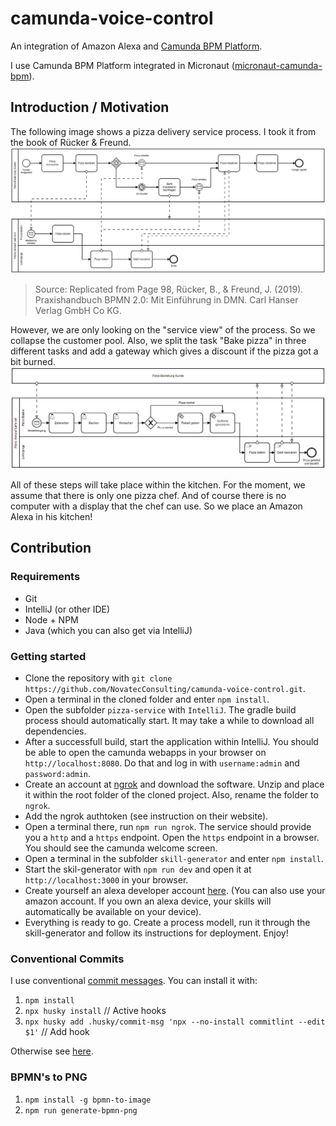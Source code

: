 # camunda-voice-control

An integration of Amazon Alexa and [Camunda BPM Platform](https://github.com/camunda/camunda-bpm-platform).

I use Camunda BPM Platform integrated in Micronaut ([micronaut-camunda-bpm](https://github.com/camunda-community-hub/micronaut-camunda-bpm)).

## Introduction / Motivation

The following image shows a pizza delivery service process. I took it from the book of Rücker &
Freund.
![The pizza service process](BPMN/PNG/full_process_overview_pizza_service.png "The pizza service process")
> Source: Replicated from Page 98, Rücker, B., & Freund, J. (2019). Praxishandbuch BPMN 2.0: Mit Einführung in DMN. Carl Hanser Verlag GmbH Co KG.

However, we are only looking on the "service view" of the process. So we collapse the customer pool.
Also, we split the task "Bake pizza" in three different tasks and add a gateway which gives a
discount if the pizza got a bit burned.  
![The service view](BPMN/PNG/pizza_service_customer_closed.png "The service view")

All of these steps will take place within the kitchen. For the moment, we assume that there is only
one pizza chef. And of course there is no computer with a display that the chef can use. So we place
an Amazon Alexa in his kitchen!

## Contribution

### Requirements

- Git
- IntelliJ (or other IDE)
- Node + NPM
- Java (which you can also get via IntelliJ)

### Getting started

- Clone the repository with `git clone https://github.com/NovatecConsulting/camunda-voice-control.git`.
- Open a terminal in the cloned folder and enter `npm install`.
- Open the subfolder `pizza-service` with `IntelliJ`. The gradle build process should automatically start. It may take a while to download all dependencies.
- After a successfull build, start the application within IntelliJ. You should be able to open the camunda webapps in your browser on `http://localhost:8080`. Do that and log in with `username:admin` and `password:admin`.
- Create an account at [ngrok](https://ngrok.com/) and download the software. Unzip and place it within the root folder of the cloned project. Also, rename the folder to `ngrok`.
- Add the ngrok authtoken (see instruction on their website).
- Open a terminal there, run `npm run ngrok`. The service should provide you a `http` and a `https` endpoint. Open the `https` endpoint in a browser. You should see the camunda welcome screen.
- Open a terminal in the subfolder `skill-generator` and enter `npm install`.
- Start the skil-generator with `npm run dev` and open it at `http://localhost:3000` in your browser.
- Create yourself an alexa developer account [here](https://developer.amazon.com/en-US/alexa/alexa-skills-kit#). (You can also use your amazon account. If you own an alexa device, your skills will automatically be available on your device).
- Everything is ready to go. Create a process modell, run it through the skill-generator and follow its instructions for deployment. Enjoy!

### Conventional Commits

I use conventional [commit messages](https://github.com/conventional-changelog/commitlint/tree/master/%40commitlint/config-conventional). You can install it with:

1. `npm install`
2. `npx husky install` // Active hooks
3. `npx husky add .husky/commit-msg 'npx --no-install commitlint --edit $1'` // Add hook

Otherwise see [here](https://commitlint.js.org/#/guides-local-setup).

### BPMN's to PNG

1. `npm install -g bpmn-to-image`
2. `npm run generate-bpmn-png`
